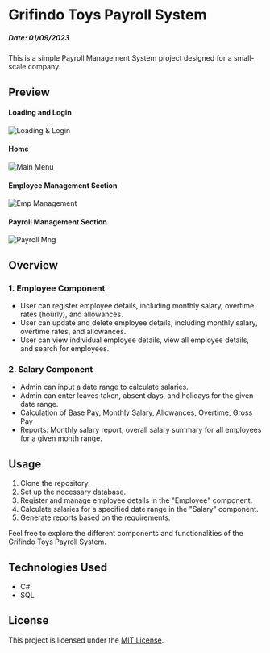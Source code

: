# Grifindo Toys Payroll System
##### Date: 01/09/2023

This is a simple Payroll Management System project designed for a small-scale company.

## Preview

#### Loading and Login

![Loading & Login](https://github.com/TechPodx/Portfolio-Projects/blob/f7019118e55e8d850ab2c4c2395a74ab1e510ccd/Project%20No%202%20-%20PayRoll%20Management%20System%20Using%20C%23.Net/Preview/1.gif)

#### Home

![Main Menu](https://github.com/TechPodx/Portfolio-Projects/blob/f7019118e55e8d850ab2c4c2395a74ab1e510ccd/Project%20No%202%20-%20PayRoll%20Management%20System%20Using%20C%23.Net/Preview/2.gif)

#### Employee Management Section

![Emp Management](https://github.com/TechPodx/Portfolio-Projects/blob/f7019118e55e8d850ab2c4c2395a74ab1e510ccd/Project%20No%202%20-%20PayRoll%20Management%20System%20Using%20C%23.Net/Preview/3.gif)

#### Payroll Management Section

![Payroll Mng](https://github.com/TechPodx/Portfolio-Projects/blob/f7019118e55e8d850ab2c4c2395a74ab1e510ccd/Project%20No%202%20-%20PayRoll%20Management%20System%20Using%20C%23.Net/Preview/4.gif)

## Overview

### 1. Employee Component

- User can register employee details, including monthly salary, overtime rates (hourly), and allowances.
- User can update and delete employee details, including monthly salary, overtime rates, and allowances.
- User can view individual employee details, view all employee details, and search for employees.

### 2. Salary Component

- Admin can input a date range to calculate salaries.
- Admin can enter leaves taken, absent days, and holidays for the given date range.
- Calculation of Base Pay, Monthly Salary, Allowances, Overtime, Gross Pay
- Reports: Monthly salary report, overall salary summary for all employees for a given month range.

## Usage

1. Clone the repository.
2. Set up the necessary database.
3. Register and manage employee details in the "Employee" component.
4. Calculate salaries for a specified date range in the "Salary" component.
5. Generate reports based on the requirements.

Feel free to explore the different components and functionalities of the Grifindo Toys Payroll System.

## Technologies Used

- C#
- SQL

## License

This project is licensed under the [MIT License](LICENSE).